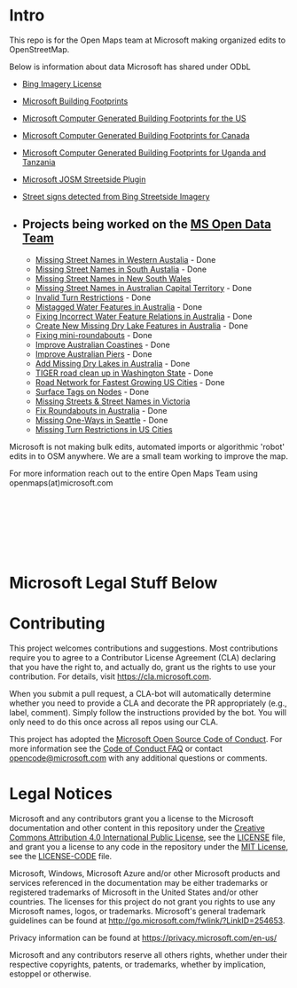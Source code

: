 

# Intro
This repo is for the Open Maps team at Microsoft making organized edits to OpenStreetMap. 

Below is information about data Microsoft has shared under ODbL
  * [Bing Imagery License](https://github.com/Microsoft/Open-Maps/wiki/Bing-Maps-Imagery-License)
  * [Microsoft Building Footprints](https://github.com/Microsoft/Open-Maps/wiki/Microsoft-Building-Footprint-Release)
  * [Microsoft Computer Generated Building Footprints for the US](https://github.com/Microsoft/USBuildingFootprints)
  * [Microsoft Computer Generated Building Footprints for Canada](https://github.com/Microsoft/CanadianBuildingFootprints)
  * [Microsoft Computer Generated Building Footprints for Uganda and Tanzania](https://github.com/microsoft/Uganda-Tanzania-Building-Footprints)
  * [Microsoft JOSM Streetside Plugin](https://github.com/Microsoft/MicrosoftStreetsidePlugin)
  * [Street signs detected from Bing Streetside Imagery](https://github.com/Microsoft/Open-Maps/wiki/Streetside-Turn-Restrictions)
  
  
* ## Projects being worked on the [MS Open Data Team](https://github.com/Microsoft/Open-Maps/wiki/Open-Maps-Team-at-Microsoft)

    * [Missing Street Names in Western Austalia](https://github.com/Microsoft/Open-Maps/issues/1) - Done
    * [Missing Street Names in South Austalia](https://github.com/Microsoft/Open-Maps/issues/4) - Done
    * [Missing Street Names in New South Wales](https://github.com/Microsoft/Open-Maps/issues/6)
    * [Missing Street Names in Australian Capital Territory](https://github.com/Microsoft/Open-Maps/issues/13) - Done
    * [Invalid Turn Restrictions](https://github.com/Microsoft/Open-Maps/issues/2) - Done
    * [Mistagged Water Features in Australia](https://github.com/Microsoft/Open-Maps/issues/5) - Done
    * [Fixing Incorrect Water Feature Relations in Australia](https://github.com/Microsoft/Open-Maps/issues/14) - Done
    * [Create New Missing Dry Lake Features in Australia](https://github.com/Microsoft/Open-Maps/issues/11) - Done
    * [Fixing mini-roundabouts](https://github.com/Microsoft/Open-Maps/issues/7) - Done
    * [Improve Australian Coastines](https://github.com/Microsoft/Open-Maps/issues/9) - Done
    * [Improve Australian Piers](https://github.com/Microsoft/Open-Maps/issues/10) - Done
    * [Add Missing Dry Lakes in Australia](https://github.com/Microsoft/Open-Maps/issues/11) - Done
    * [TIGER road clean up in Washington State](https://github.com/Microsoft/Open-Maps/issues/15) - Done
    * [Road Network for Fastest Growing US Cities](https://github.com/Microsoft/Open-Maps/issues/16) - Done
    * [Surface Tags on Nodes](https://github.com/Microsoft/Open-Maps/issues/17) - Done
    * [Missing Streets & Street Names in Victoria](https://github.com/Microsoft/Open-Maps/issues/18)
    * [Fix Roundabouts in Australia](https://github.com/Microsoft/Open-Maps/issues/19) - Done
    * [Missing One-Ways in Seattle](https://github.com/Microsoft/Open-Maps/issues/20) - Done
    * [Missing Turn Restrictions in US Cities](https://github.com/Microsoft/Open-Maps/issues/29)
    
Microsoft is not making bulk edits, automated imports or algorithmic 'robot' edits in to OSM anywhere. We are a small team working to improve the map. 

For more information reach out to the entire Open Maps Team using openmaps(at)microsoft.com


<br>
<br>
<br>
<br>
<br>
<br>

# Microsoft Legal Stuff Below

# Contributing

This project welcomes contributions and suggestions.  Most contributions require you to agree to a
Contributor License Agreement (CLA) declaring that you have the right to, and actually do, grant us
the rights to use your contribution. For details, visit https://cla.microsoft.com.

When you submit a pull request, a CLA-bot will automatically determine whether you need to provide
a CLA and decorate the PR appropriately (e.g., label, comment). Simply follow the instructions
provided by the bot. You will only need to do this once across all repos using our CLA.

This project has adopted the [Microsoft Open Source Code of Conduct](https://opensource.microsoft.com/codeofconduct/).
For more information see the [Code of Conduct FAQ](https://opensource.microsoft.com/codeofconduct/faq/) or
contact [opencode@microsoft.com](mailto:opencode@microsoft.com) with any additional questions or comments.

# Legal Notices

Microsoft and any contributors grant you a license to the Microsoft documentation and other content
in this repository under the [Creative Commons Attribution 4.0 International Public License](https://creativecommons.org/licenses/by/4.0/legalcode),
see the [LICENSE](LICENSE) file, and grant you a license to any code in the repository under the [MIT License](https://opensource.org/licenses/MIT), see the
[LICENSE-CODE](LICENSE-CODE) file.

Microsoft, Windows, Microsoft Azure and/or other Microsoft products and services referenced in the documentation
may be either trademarks or registered trademarks of Microsoft in the United States and/or other countries.
The licenses for this project do not grant you rights to use any Microsoft names, logos, or trademarks.
Microsoft's general trademark guidelines can be found at http://go.microsoft.com/fwlink/?LinkID=254653.

Privacy information can be found at https://privacy.microsoft.com/en-us/

Microsoft and any contributors reserve all others rights, whether under their respective copyrights, patents,
or trademarks, whether by implication, estoppel or otherwise.
